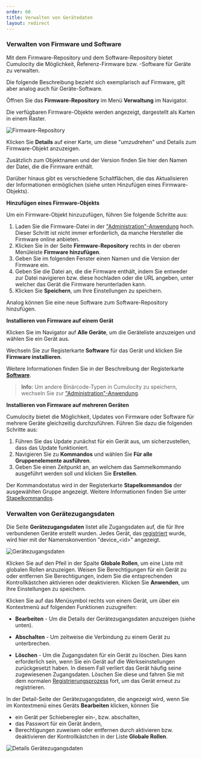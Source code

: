 ```yaml
---
order: 60
title: Verwalten von Gerätedaten
layout: redirect
---
```


### <a name="software-repo"></a> Verwalten von Firmware und Software

Mit dem Firmware-Repository und dem Software-Repository bietet Cumulocity die Möglichkeit, Referenz-Firmware bzw. -Software für Geräte zu verwalten.

Die folgende Beschreibung bezieht sich exemplarisch auf Firmware, gilt aber analog auch für Geräte-Software.

Öffnen Sie das **Firmware-Repository** im Menü **Verwaltung** im Navigator.

Die verfügbaren Firmware-Objekte werden angezeigt, dargestellt als Karten in einem Raster.

<img src="/guides/images/benutzerhandbuch/devmgmt-firmware.png" alt="Firmware-Repository" style="max-width: 100%">

Klicken Sie **Details** auf einer Karte, um diese "umzudrehen" und Details zum Firmware-Objekt anzuzeigen.

Zusätzlich zum Objektnamen und der Version finden Sie hier den Namen der Datei, die die Firmware enthält. 

Darüber hinaus gibt es verschiedene Schaltflächen, die das Aktualisieren der Informationen ermöglichen (siehe unten Hinzufügen eines Firmware-Objekts).

**Hinzufügen eines Firmware-Objekts**

Um ein Firmware-Objekt hinzuzufügen, führen Sie folgende Schritte aus:

1. Laden Sie die Firmware-Datei in der ["Administration"-Anwendung](/guides/benutzerhandbuch/administration#files) hoch. Dieser Schritt ist nicht immer erforderlich, da manche Hersteller die Firmware online anbieten. 
2. Klicken Sie in der Seite **Firmware-Repository** rechts in der oberen Menüleiste **Firmware hinzufügen**. 
3. Geben Sie im folgenden Fenster einen Namen und die Version der Firmware ein.
4. Geben Sie die Datei an, die die Firmware enthält, indem Sie entweder zur Datei navigieren bzw.  diese hochladen oder die URL angeben, unter welcher das Gerät die Firmware herunterladen kann. 
5. Klicken Sie **Speichern**, um Ihre Einstellungen zu speichern.

Analog können Sie eine neue Software zum Software-Repository hinzufügen. 

**Installieren von Firmware auf einem Gerät**

Klicken Sie im Navigator auf **Alle Geräte**, um die Geräteliste anzuzeigen und wählen Sie ein Gerät aus. 

Wechseln Sie zur Registerkarte **Software** für das Gerät und klicken Sie **Firmware installieren**. 

Weitere Informationen finden Sie in der Beschreibung der Registerkarte [**Software**](#software).

>**Info:** Um andere Binärcode-Typen in Cumulocity zu speichern, wechseln Sie zur ["Administration"-Anwendung](/guides/benutzerhandbuch/administration#files).

**Installieren von Firmware auf mehreren Geräten**

Cumulocity bietet die Möglichkeit, Updates von Firmware oder Software für mehrere Geräte gleichzeitig durchzuführen. Führen Sie dazu die folgenden Schritte aus:

1. Führen Sie das Update zunächst für ein Gerät aus, um sicherzustellen, dass das Update funktioniert.
2. Navigieren Sie zu **Kommandos** und wählen Sie **Für alle Gruppenelemente ausführen**.
3. Geben Sie einen Zeitpunkt an, an welchem das Sammelkommando ausgeführt werden soll und klicken Sie **Erstellen**.

Der Kommandostatus wird in der Registerkarte **Stapelkommandos** der ausgewählten Gruppe angezeigt. Weitere Informationen finden Sie unter [Stapelkommandos](#bulk-operations).

### <a name="credentials"></a>Verwalten von Gerätezugangsdaten

Die Seite **Gerätezugangsdaten** listet alle Zugangsdaten auf, die für Ihre verbundenen Geräte erstellt wurden. Jedes Gerät, das [registriert](#device-registration) wurde, wird hier mit der Namenskonvention "device_&lt;id&gt;" angezeigt.

<img src="/guides/images/benutzerhandbuch/devmgmt-device-credentials.png" alt="Gerätezugangsdaten" style="max-width: 100%">

Klicken Sie auf den Pfeil in der Spalte **Globale Rollen**, um eine Liste mit globalen Rollen anzuzeigen. Weisen Sie Berechtigungen für ein Gerät zu oder entfernen Sie Berechtigungen, indem Sie die entsprechenden Kontrollkästchen aktivieren oder deaktivieren. Klicken Sie **Anwenden**, um Ihre Einstellungen zu speichern.

Klicken Sie auf das Menüsymbol rechts von einem Gerät, um über ein Kontextmenü auf folgenden Funktionen zuzugreifen:

* **Bearbeiten** - Um die Details der Gerätezugangsdaten anzuzeigen (siehe unten).

* **Abschalten** - Um zeitweise die Verbindung zu einem Gerät zu unterbrechen.

* **Löschen** - Um die Zugangsdaten für ein Gerät zu löschen. Dies kann erforderlich sein, wenn Sie ein Gerät auf die Werkseinstellungen zurückgesetzt haben. In diesem Fall verliert das Gerät häufig seine zugewiesenen Zugangsdaten. Löschen Sie diese und fahren Sie mit dem normalen [Registrierungsprozess](#device-registration) fort, um das Gerät erneut zu registrieren.

In der Detail-Seite der Gerätezugangsdaten, die angezeigt wird, wenn Sie im Kontextmenü eines Geräts **Bearbeiten** klicken, können Sie 

* ein Gerät per Schieberegler ein-, bzw. abschalten,
* das Passwort für ein Gerät ändern,
* Berechtigungen zuweisen oder entfernen durch aktivieren bzw. deaktivieren der Kontrollkästchen in der Liste **Globale Rollen**. 

<img src="/guides/images/benutzerhandbuch/devmgmt-device-credentials-details.png" alt="Details Gerätezugangsdaten" style="max-width: 100%">

<!--
![Bulk provisioning](/guides/images/users-guide/autoregister.png)

Device credentials can also be provided from a CSV file. Files can be uploaded using the button pointed with an arrow. More details on the file structure can be found in under [Bulk-registering devices](#creds-upload) above.-->
